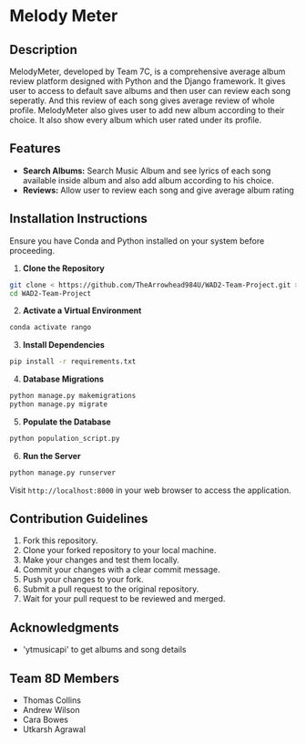 # Melody Meter



## Description

MelodyMeter, developed by Team 7C, is a comprehensive average album review platform designed with Python and the Django framework. It gives user to access to default save albums and then user can review each song seperatly. And this review of each song gives average review of whole profile. MelodyMeter also gives user to add new album according to their choice. It also show every album which user rated under its profile.

## Features

- **Search Albums:** Search Music Album and see lyrics of each song available inside album and also add album according to his choice.
- **Reviews:** Allow user to review each song and give average album rating

## Installation Instructions

Ensure you have Conda and Python installed on your system before proceeding.

1. **Clone the Repository**

```bash
git clone < https://github.com/TheArrowhead984U/WAD2-Team-Project.git >
cd WAD2-Team-Project
```

2. **Activate a Virtual Environment**

```bash
conda activate rango
```

3. **Install Dependencies**

```bash
pip install -r requirements.txt
```

4. **Database Migrations**

```bash
python manage.py makemigrations
python manage.py migrate
```

5. **Populate the Database**

```bash
python population_script.py
```

6. **Run the Server**

```bash
python manage.py runserver
```

Visit `http://localhost:8000` in your web browser to access the application.

## Contribution Guidelines

1. Fork this repository.
2. Clone your forked repository to your local machine.
3. Make your changes and test them locally.
4. Commit your changes with a clear commit message.
5. Push your changes to your fork.
6. Submit a pull request to the original repository.
7. Wait for your pull request to be reviewed and merged.

## Acknowledgments

- 'ytmusicapi' to get albums and song details 

## Team 8D Members

- Thomas Collins
- Andrew Wilson
- Cara Bowes
- Utkarsh Agrawal

